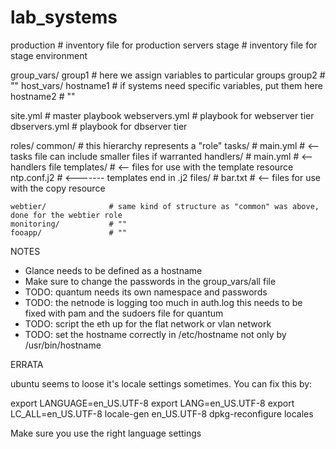 lab_systems
===========

production                # inventory file for production servers
stage                     # inventory file for stage environment

group_vars/
   group1                 # here we assign variables to particular groups
   group2                 # ""
host_vars/
   hostname1              # if systems need specific variables, put them here
   hostname2              # ""

site.yml                  # master playbook
webservers.yml            # playbook for webserver tier
dbservers.yml             # playbook for dbserver tier

roles/
    common/               # this hierarchy represents a "role"
        tasks/            #
            main.yml      #  <-- tasks file can include smaller files if warranted
        handlers/         #
            main.yml      #  <-- handlers file
        templates/        #  <-- files for use with the template resource
            ntp.conf.j2   #  <------- templates end in .j2
        files/            #
            bar.txt       #  <-- files for use with the copy resource

    webtier/              # same kind of structure as "common" was above, done for the webtier role
    monitoring/           # ""
    fooapp/               # ""


NOTES

* Glance needs to be defined as a hostname
* Make sure to change the passwords in the group_vars/all file
* TODO: quantum needs its own namespace and passwords
* TODO: the netnode is logging too much in auth.log this needs to be fixed with pam and the sudoers file for quantum
* TODO: script the eth up for the flat network or vlan network
* TODO: set the hostname correctly in /etc/hostname not only by /usr/bin/hostname

ERRATA

ubuntu seems to loose it's locale settings sometimes. You can fix this by:

export LANGUAGE=en_US.UTF-8
export LANG=en_US.UTF-8
export LC_ALL=en_US.UTF-8
locale-gen en_US.UTF-8
dpkg-reconfigure locales

Make sure you use the right language settings
